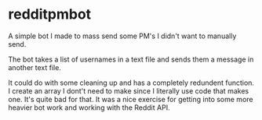 # redditpmbot
A simple bot I made to mass send some PM's I didn't want to manually send.

The bot takes a list of usernames in a text file and sends them a message in another text file.

It could do with some cleaning up and has a completely redundent function. I create an array I dont't need to make since I literally use code that makes one. It's quite bad for that.
It was a nice exercise for getting into some more heavier bot work and working with the Reddit API.
